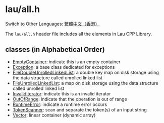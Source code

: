 # lau/all.h

Switch to Other Languages: [繁體中文（香港）](all_zh.md)

The `lau/all.h` header file includes all the elements in Lau CPP Library.

## classes (in Alphabetical Order)
- [EmptyContainer](exception_en.md): indicate this is an empty container
- [Exception](exception_en.md): a base class dedicated for exceptions
- [FileDoubleUnrolledLinkedList](file_double_unrolled_linked_list_en.md):
  a double key map on disk storage using the data structure called unrolled
  linked list
- [FileUnrolledLinkedList](file_unrolled_linked_list_en.md):
  a map on disk storage using the data structure called unrolled linked list
- [InvalidIterator](exception_en.md): indicate this is an invalid iterator
- [OutOfRange](exception_en.md): indicate that the operation is out of
  range
- [RuntimeError](exception_en.md): indicate a runtime error occurs
- [TokenScanner](token_scanner_en.md): scan and separate the token(s) of
  an input string
- [Vector](vector_en.md): linear container (dynamic array)
